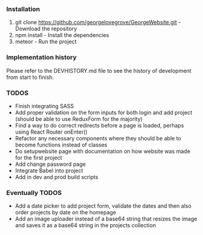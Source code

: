 ### Installation

1. git clone https://github.com/georgelovegrove/GeorgeWebsite.git - Download the repository
2. npm install - Install the dependencies
3. meteor - Run the project

### Implementation history

Please refer to the DEVHISTORY.md file to see the history of development from start to finish.

### TODOS

- Finish integrating SASS
- Add proper validation on the form inputs for both login and add project (should be able to use ReduxForm for the majority)
- Find a way to do correct redirects before a page is loaded, perhaps using React Router onEnter()
- Refactor any necessary components where they should be able to become functions instead of classes
- Do setupwebsite page with documentation on how website was made for the first project
- Add change password page
- Integrate Babel into project
- Add in dev and prod build scripts

### Eventually TODOS

- Add a date picker to add project form, validate the dates and then also order projects by date on the homepage
- Add an image uploader instead of a base64 string that resizes the image and saves it as a base64 string in the projects collection

